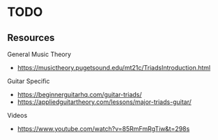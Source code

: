 # TODO

## Resources

General Music Theory
- https://musictheory.pugetsound.edu/mt21c/TriadsIntroduction.html

Guitar Specific
- https://beginnerguitarhq.com/guitar-triads/
- https://appliedguitartheory.com/lessons/major-triads-guitar/

Videos
- https://www.youtube.com/watch?v=85RmFmRgTiw&t=298s
